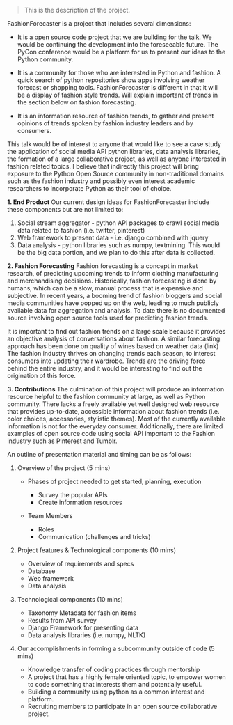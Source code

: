 > This is the description of the project.

FashionForecaster is a project that includes several dimensions:

* It is a open source code project that we are building for the talk. We would be continuing the development into the foreseeable future. The PyCon conference would be a platform for us to present our ideas to the Python community.

* It is a community for those who are interested in Python and fashion. A quick search of python repositories show apps involving weather forecast or shopping tools. FashionForecaster is different in that it will be a display of fashion style trends. Will explain important of trends in the section below on fashion forecasting.

* It is an information resource of fashion trends, to gather and present opinions of trends spoken by fashion industry leaders and by consumers.

This talk would be of interest to anyone that would like to see a case study the application of social media API python libraries, data analysis libraries, the formation of a large collaborative project, as well as anyone interested in fashion related topics. I believe that indirectly this project will bring exposure to the Python Open Source community in non-traditional domains such as the fashion industry and possibly even interest academic researchers to incorporate Python as their tool of choice. 

**1. End Product** Our current design ideas for FashionForecaster include these components but are not limited to: 

1. Social stream aggregator - python API packages to crawl social media data related to fashion (i.e. twitter, pinterest) 
2. Web framework to present data - i.e. django combined with jquery 
3. Data analysis - python libraries such as numpy, textmining. This would be the big data portion, and we plan to do this after data is collected.

**2. Fashion Forecasting** Fashion forecasting is a concept in market research, of predicting upcoming trends to inform clothing manufacturing and merchandising decisions. Historically, fashion forecasting is done by humans, which can be a slow, manual process that is expensive and subjective. In recent years, a booming trend of fashion bloggers and social media communities have popped up on the web, leading to much publicly available data for aggregation and analysis. To date there is no documented source involving open source tools used for predicting fashion trends.

It is important to find out fashion trends on a large scale because it provides an objective analysis of conversations about fashion. A similar forecasting approach has been done on quality of wines based on weather data (link) The fashion industry thrives on changing trends each season, to interest consumers into updating their wardrobe. Trends are the driving force behind the entire industry, and it would be interesting to find out the origination of this force.

**3. Contributions** The culmination of this project will produce an information resource helpful to the fashion community at large, as well as Python community. There lacks a freely available yet well designed web resource that provides up-to-date, accessible information about fashion trends (i.e. color choices, accessories, stylistic themes). Most of the currently available information is not for the everyday consumer. Additionally, there are limited examples of open source code using social API important to the Fashion industry such as Pinterest and Tumblr.

An outline of presentation material and timing can be as follows:

1. Overview of the project (5 mins)

    - Phases of project needed to get started, planning, execution
        * Survey the popular APIs
        * Create information resources

    - Team Members
        * Roles
        * Communication (challenges and tricks)

2. Project features & Technological components (10 mins)

    - Overview of requirements and specs
    - Database
    - Web framework
    - Data analysis

3. Technological components (10 mins)

    - Taxonomy Metadata for fashion items 
    - Results from API survey
    - Django Framework for presenting data
    - Data analysis libraries (i.e. numpy, NLTK)

4. Our accomplishments in forming a subcommunity outside of code (5 mins)

    - Knowledge transfer of coding practices through mentorship
    - A project that has a highly female oriented topic, to empower women to code
      something that interests them and potentially useful.
    - Building a community using python as a common interest and platform.
    - Recruiting members to participate in an open source collaborative project.